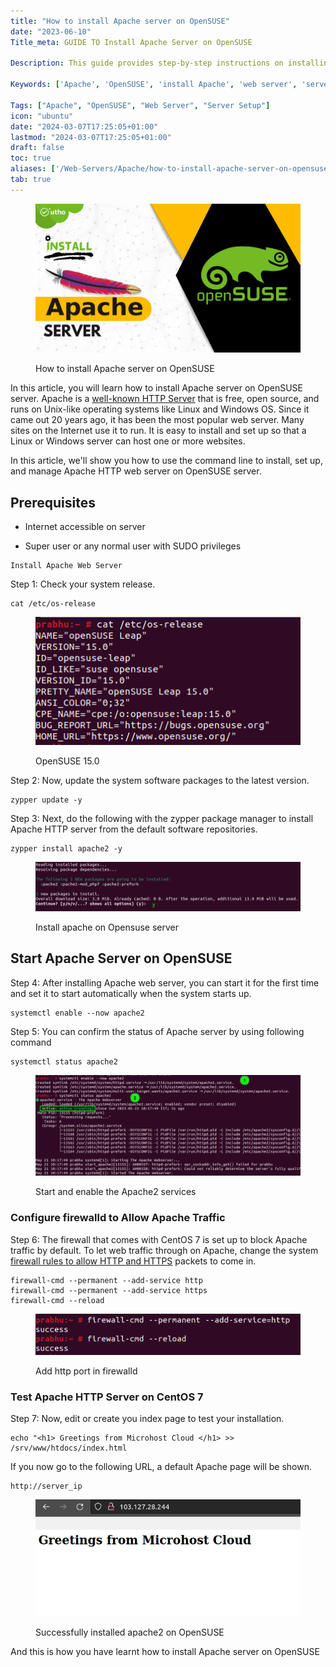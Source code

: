 ```yaml
---
title: "How to install Apache server on OpenSUSE"
date: "2023-06-10"
Title_meta: GUIDE TO Install Apache Server on OpenSUSE

Description: This guide provides step-by-step instructions on installing Apache Server on OpenSUSE. Learn how to set up and configure Apache, one of the most popular web servers, to host and manage websites efficiently on your OpenSUSE system.

Keywords: ['Apache', 'OpenSUSE', 'install Apache', 'web server', 'server setup']

Tags: ["Apache", "OpenSUSE", "Web Server", "Server Setup"]
icon: "ubuntu"
date: "2024-03-07T17:25:05+01:00"
lastmod: "2024-03-07T17:25:05+01:00"
draft: false
toc: true
aliases: ['/Web-Servers/Apache/how-to-install-apache-server-on-opensuse/']
tab: true
---
```


<figure>

![How to install Apache server on OpenSUSE](images/How-to-install-Apache-server-on-OpenSUSE.png)

<figcaption>

How to install Apache server on OpenSUSE

</figcaption>

</figure>

In this article, you will learn how to install Apache server on OpenSUSE server. Apache is a [well-known HTTP Server](https://www.google.com/url?sa=t&rct=j&q=&esrc=s&source=web&cd=&cad=rja&uact=8&ved=2ahUKEwjo9537rrj_AhWCT2wGHYMxAPsQFnoECC4QAQ&url=https%3A%2F%2Fen.wikipedia.org%2Fwiki%2FApache_HTTP_Server&usg=AOvVaw2aCELPCc3BiJsf7OKxZ-Uj) that is free, open source, and runs on Unix-like operating systems like Linux and Windows OS. Since it came out 20 years ago, it has been the most popular web server. Many sites on the Internet use it to run. It is easy to install and set up so that a Linux or Windows server can host one or more websites.

In this article, we'll show you how to use the command line to install, set up, and manage Apache HTTP web server on OpenSUSE server.

## Prerequisites

- Internet accessible on server

- Super user or any normal user with SUDO privileges

```
Install Apache Web Server
```
Step 1: Check your system release.

```
cat /etc/os-release
```
<figure>

![](images/image-1067.png)

<figcaption>

OpenSUSE 15.0

</figcaption>

</figure>

Step 2: Now, update the system software packages to the latest version.

```
zypper update -y
```
Step 3: Next, do the following with the zypper package manager to install Apache HTTP server from the default software repositories.

```
zypper install apache2 -y
```
<figure>

![Install apache on Opensuse server](images/image-1068.png)

<figcaption>

Install apache on Opensuse server

</figcaption>

</figure>

## Start Apache Server on OpenSUSE

Step 4: After installing Apache web server, you can start it for the first time and set it to start automatically when the system starts up.

```
systemctl enable --now apache2
```
Step 5: You can confirm the status of Apache server by using following command

```
systemctl status apache2
```
<figure>

![Start and enable the Apache2 services](images/image-1069-1024x390.png)

<figcaption>

Start and enable the Apache2 services

</figcaption>

</figure>

### Configure firewalld to Allow Apache Traffic

Step 6: The firewall that comes with CentOS 7 is set up to block Apache traffic by default. To let web traffic through on Apache, change the system [firewall rules to allow HTTP and HTTPS](https://utho.com/docs/tutorial/firewalld-with-centos-7/) packets to come in.

```
firewall-cmd --permanent --add-service http
firewall-cmd --permanent --add-service https
firewall-cmd --reload
```
<figure>

![add http port in firewalld](images/image-1070.png)

<figcaption>

Add http port in firewalld

</figcaption>

</figure>

### Test Apache HTTP Server on CentOS 7

Step 7: Now, edit or create you index page to test your installation.

```
echo "<h1> Greetings from Microhost Cloud </h1> >> /srv/www/htdocs/index.html
```

If you now go to the following URL, a default Apache page will be shown.

```
http://server_ip
```

<figure>

![Successfully installed apache2 on OpenSUSE](images/image-1071.png)

<figcaption>

Successfully installed apache2 on OpenSUSE

</figcaption>

</figure>

And this is how you have learnt how to install Apache server on OpenSUSE
